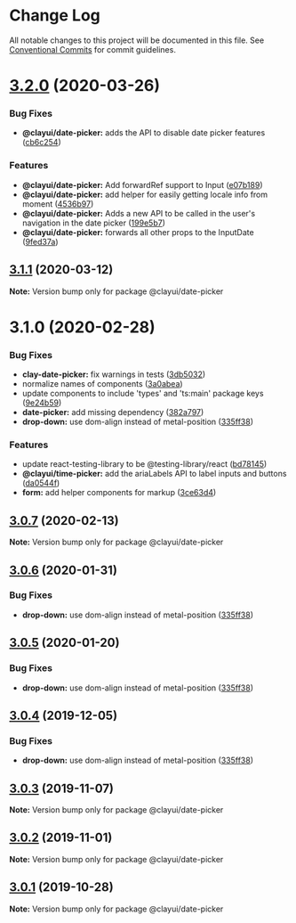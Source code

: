 # Change Log

All notable changes to this project will be documented in this file.
See [Conventional Commits](https://conventionalcommits.org) for commit guidelines.

# [3.2.0](https://github.com/liferay/clay/tree/master/packages/clay-date-picker/compare/@clayui/date-picker@3.1.1...@clayui/date-picker@3.2.0) (2020-03-26)

### Bug Fixes

-   **@clayui/date-picker:** adds the API to disable date picker features ([cb6c254](https://github.com/liferay/clay/tree/master/packages/clay-date-picker/commit/cb6c254))

### Features

-   **@clayui/date-picker:** Add forwardRef support to Input ([e07b189](https://github.com/liferay/clay/tree/master/packages/clay-date-picker/commit/e07b189))
-   **@clayui/date-picker:** add helper for easily getting locale info from moment ([4536b97](https://github.com/liferay/clay/tree/master/packages/clay-date-picker/commit/4536b97))
-   **@clayui/date-picker:** Adds a new API to be called in the user's navigation in the date picker ([199e5b7](https://github.com/liferay/clay/tree/master/packages/clay-date-picker/commit/199e5b7))
-   **@clayui/date-picker:** forwards all other props to the InputDate ([9fed37a](https://github.com/liferay/clay/tree/master/packages/clay-date-picker/commit/9fed37a))

## [3.1.1](https://github.com/liferay/clay/tree/master/packages/clay-date-picker/compare/@clayui/date-picker@3.1.0...@clayui/date-picker@3.1.1) (2020-03-12)

**Note:** Version bump only for package @clayui/date-picker

# 3.1.0 (2020-02-28)

### Bug Fixes

-   **clay-date-picker:** fix warnings in tests ([3db5032](https://github.com/liferay/clay/tree/master/packages/clay-date-picker/commit/3db5032))
-   normalize names of components ([3a0abea](https://github.com/liferay/clay/tree/master/packages/clay-date-picker/commit/3a0abea))
-   update components to include 'types' and 'ts:main' package keys ([9e24b59](https://github.com/liferay/clay/tree/master/packages/clay-date-picker/commit/9e24b59))
-   **date-picker:** add missing dependency ([382a797](https://github.com/liferay/clay/tree/master/packages/clay-date-picker/commit/382a797))
-   **drop-down:** use dom-align instead of metal-position ([335ff38](https://github.com/liferay/clay/tree/master/packages/clay-date-picker/commit/335ff38))

### Features

-   update react-testing-library to be @testing-library/react ([bd78145](https://github.com/liferay/clay/tree/master/packages/clay-date-picker/commit/bd78145))
-   **@clayui/time-picker:** add the ariaLabels API to label inputs and buttons ([da0544f](https://github.com/liferay/clay/tree/master/packages/clay-date-picker/commit/da0544f))
-   **form:** add helper components for markup ([3ce63d4](https://github.com/liferay/clay/tree/master/packages/clay-date-picker/commit/3ce63d4))

## [3.0.7](https://github.com/liferay/clay/tree/master/packages/clay-date-picker/compare/@clayui/date-picker@3.0.6...@clayui/date-picker@3.0.7) (2020-02-13)

**Note:** Version bump only for package @clayui/date-picker

## [3.0.6](https://github.com/liferay/clay/tree/master/packages/clay-date-picker/compare/@clayui/date-picker@3.0.3...@clayui/date-picker@3.0.6) (2020-01-31)

### Bug Fixes

-   **drop-down:** use dom-align instead of metal-position ([335ff38](https://github.com/liferay/clay/tree/master/packages/clay-date-picker/commit/335ff38))

## [3.0.5](https://github.com/liferay/clay/tree/master/packages/clay-date-picker/compare/@clayui/date-picker@3.0.3...@clayui/date-picker@3.0.5) (2020-01-20)

### Bug Fixes

-   **drop-down:** use dom-align instead of metal-position ([335ff38](https://github.com/liferay/clay/tree/master/packages/clay-date-picker/commit/335ff38))

## [3.0.4](https://github.com/liferay/clay/tree/master/packages/clay-date-picker/compare/@clayui/date-picker@3.0.3...@clayui/date-picker@3.0.4) (2019-12-05)

### Bug Fixes

-   **drop-down:** use dom-align instead of metal-position ([335ff38](https://github.com/liferay/clay/tree/master/packages/clay-date-picker/commit/335ff38))

## [3.0.3](https://github.com/liferay/clay/tree/master/packages/clay-date-picker/compare/@clayui/date-picker@3.0.2...@clayui/date-picker@3.0.3) (2019-11-07)

**Note:** Version bump only for package @clayui/date-picker

## [3.0.2](https://github.com/liferay/clay/tree/master/packages/clay-date-picker/compare/@clayui/date-picker@3.0.1...@clayui/date-picker@3.0.2) (2019-11-01)

**Note:** Version bump only for package @clayui/date-picker

## [3.0.1](https://github.com/liferay/clay/tree/master/packages/clay-date-picker/compare/@clayui/date-picker@3.0.0...@clayui/date-picker@3.0.1) (2019-10-28)

**Note:** Version bump only for package @clayui/date-picker
